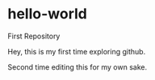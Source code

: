 # hello-world
First Repository

Hey, this is my first time exploring github.

Second time editing this for my own sake.
